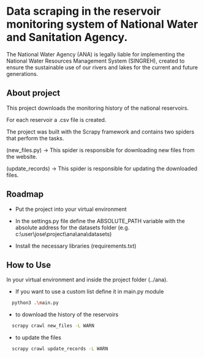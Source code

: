 
# Data scraping in the reservoir monitoring system of National Water and Sanitation Agency.

The National Water Agency (ANA) is legally liable for implementing the National Water Resources Management System (SINGREH), created to ensure the sustainable use of our rivers and lakes for the current and future generations.




## About project

This project downloads the monitoring history of the national reservoirs.

For each reservoir a .csv file is created.

The project was built with the Scrapy framework and contains two spiders that perform the tasks.

(new_files.py) -> This spider is responsible for downloading new files from the website.

(update_records) -> This spider is responsible for updating the downloaded files.



## Roadmap

- Put the project into your virtual environment

- In the settings.py file define the ABSOLUTE_PATH variable with the absolute 
  address for the datasets folder (e.g. c:\user\jose\project\ana\ana\datasets)

- Install the necessary libraries (requirements.txt)
  


## How to Use
In your virtual environment and inside the project folder (../ana).

- If you want to use a custom list define it in main.py module
```bash
  python3 .\main.py 
```

- to download the history of the reservoirs
```bash
  scrapy crawl new_files -L WARN  
```

- to update the files
```bash
  scrapy crawl update_records -L WARN
```

